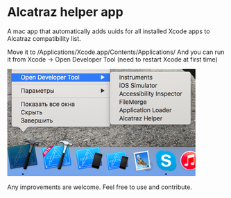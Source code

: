 Alcatraz helper app
==============================

A mac app that automatically adds uuids for all installed Xcode apps to Alcatraz compatibility list.

Move it to /Applications/Xcode.app/Contents/Applications/
And you can run it from Xcode -> Open Developer Tool (need to restart Xcode at first time)

![](https://raw.githubusercontent.com/alkozin/Alcatraz-helper/master/Tool_location.png)

Any improvements are welcome.
Feel free to use and contribute.
